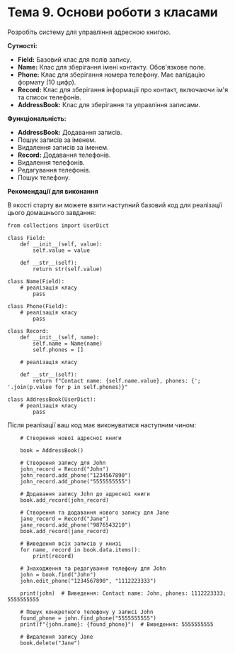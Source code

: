 # Тема 9. Основи роботи з класами

Розробіть систему для управління адресною книгою.

**Сутності:**

- **Field:** Базовий клас для полів запису.
- **Name:** Клас для зберігання імені контакту. Обов'язкове поле.
- **Phone:** Клас для зберігання номера телефону. Має валідацію формату (10 цифр).
- **Record:** Клас для зберігання інформації про контакт, включаючи ім'я та список телефонів.
- **AddressBook:** Клас для зберігання та управління записами.

**Функціональність:**

- **AddressBook:** Додавання записів.
- Пошук записів за іменем.
- Видалення записів за іменем.
- **Record:** Додавання телефонів.
- Видалення телефонів.
- Редагування телефонів.
- Пошук телефону.

**Рекомендації для виконання**

В якості старту ви можете взяти наступний базовий код для реалізації цього домашнього завдання:

```
from collections import UserDict

class Field:
    def __init__(self, value):
        self.value = value

    def __str__(self):
        return str(self.value)

class Name(Field):
    # реалізація класу
		pass

class Phone(Field):
    # реалізація класу
		pass

class Record:
    def __init__(self, name):
        self.name = Name(name)
        self.phones = []

    # реалізація класу

    def __str__(self):
        return f"Contact name: {self.name.value}, phones: {'; '.join(p.value for p in self.phones)}"

class AddressBook(UserDict):
    # реалізація класу
		pass

```

Після реалізації ваш код має виконуватися наступним чином:

```
    # Створення нової адресної книги

    book = AddressBook()

    # Створення запису для John
    john_record = Record("John")
    john_record.add_phone("1234567890")
    john_record.add_phone("5555555555")

    # Додавання запису John до адресної книги
    book.add_record(john_record)

    # Створення та додавання нового запису для Jane
    jane_record = Record("Jane")
    jane_record.add_phone("9876543210")
    book.add_record(jane_record)

    # Виведення всіх записів у книзі
    for name, record in book.data.items():
        print(record)

    # Знаходження та редагування телефону для John
    john = book.find("John")
    john.edit_phone("1234567890", "1112223333")

    print(john)  # Виведення: Contact name: John, phones: 1112223333; 5555555555

    # Пошук конкретного телефону у записі John
    found_phone = john.find_phone("5555555555")
    print(f"{john.name}: {found_phone}")  # Виведення: 5555555555

    # Видалення запису Jane
    book.delete("Jane")
```
